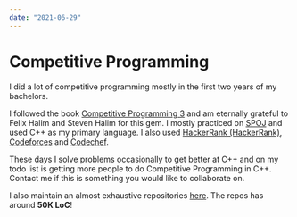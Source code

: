 ```yaml
---
date: "2021-06-29"
---
```


# Competitive Programming


I did a lot of competitive programming mostly in the first two years of my bachelors.

I followed the book [Competitive Programming 3][2] and am eternally grateful to Felix Halim and Steven Halim for this gem.
I mostly practiced on [SPOJ][6] and used C++ as my primary language. I also used [HackerRank (HackerRank)][3], [Codeforces][4] and [Codechef][5].

These days I solve problems occasionally to get better at C++ and on my todo list is getting more people to do Competitive Programming in C++.
Contact me if this is something you would like to collaborate on.

I also maintain an almost exhaustive repositories [here][1]. The repos has around **50K LoC**!

[1]: https://github.com/veenits123/
[2]: http://cpbook.net
[3]: https://www.hackerrank.com/vee_nits123
[4]: https://codeforces.com/profile/lm10
[5]: https://www.codechef.com/users/im_noob99
[6]: https://www.spoj.com/users/vee_nits123/ 

